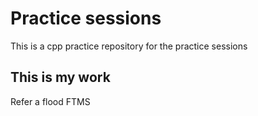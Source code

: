 # Practice sessions 
This is a cpp practice repository for the practice sessions 

## This is my work 
Refer a flood 
FTMS 
